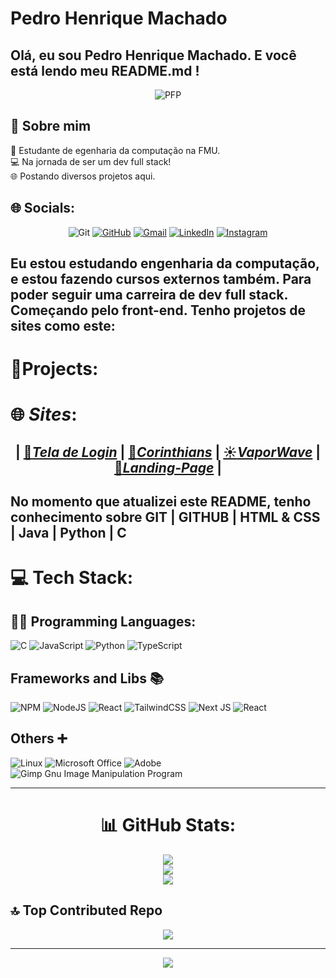 # **Pedro Henrique Machado**

## Olá, eu sou Pedro Henrique Machado. E você está lendo meu README.md !


<center>

![PFP](https://media.licdn.com/dms/image/v2/D4E03AQFKbaQ7HZ2mAA/profile-displayphoto-shrink_200_200/B4EZZGsi5_GYAY-/0/1744942805242?e=1752710400&v=beta&t=jP6enA1owPWI8iePzSNs8bAEdc80fgXpgcJsUdsDHko) </center>

## 👤 Sobre mim

📓 Estudante de egenharia da computação na FMU. <br>
💻 Na jornada de ser um dev full stack! <br>
🌐 Postando diversos projetos aqui. <br>

## 🌐 Socials:

<center>

![Git](https://img.shields.io/badge/GIT-E44C30?style=for-the-badge&logo=git&logoColor=white) [![GitHub](https://img.shields.io/badge/GitHub-100000?style=for-the-badge&logo=github&logoColor=white)](https://github.com/Pedrohmac07) [![Gmail](https://img.shields.io/badge/Gmail-333333?style=for-the-badge&logo=gmail&logoColor=red)](mailto:ph374011@gmail.com) [![LinkedIn](https://img.shields.io/badge/LinkedIn-0077B5?style=for-the-badge&logo=linkedin&logoColor=white)](https://www.linkedin.com/in/pedro-henrique-machado-99171334a) [![Instagram](https://img.shields.io/badge/-Instagram-%23E4405F?style=for-the-badge&logo=instagram&logoColor=white)](https://www.instagram.com/pedrohmachado0/)

</center>

## **Eu estou estudando engenharia da computação, e estou fazendo cursos externos também. Para poder seguir uma carreira de dev full stack. Começando pelo front-end. Tenho projetos de sites como este:**

# 📝**Projects**:
# 🌐 *Sites*:
## <center> | [🔐*Tela de Login*](https://pedrohmac07.github.io/Tela-De-Login/) | [🦅*Corinthians*](https://pedrohmac07.github.io/HTML_CSS/Projetos/SiteCorinthians/) | [☀️*VaporWave*](https://pedrohmac07.github.io/HTML_CSS/Projetos/VaporWave/) | [🎯*Landing-Page*](https://pedrohmac07.github.io/trilha-css-desafio-01/) |
</center>


## No momento que atualizei este README, tenho conhecimento sobre GIT | GITHUB | HTML & CSS | Java | Python | C


# 💻 Tech Stack:
## 👨‍💻 Programming Languages: 
![C](https://img.shields.io/badge/c-%2300599C.svg?style=for-the-badge&logo=c&logoColor=white) ![JavaScript](https://img.shields.io/badge/javascript-%23323330.svg?style=for-the-badge&logo=javascript&logoColor=%23F7DF1E) ![Python](https://img.shields.io/badge/python-3670A0?style=for-the-badge&logo=python&logoColor=ffdd54) ![TypeScript](https://img.shields.io/badge/typescript-%23007ACC.svg?style=for-the-badge&logo=typescript&logoColor=white)
## Frameworks and Libs 📚
![NPM](https://img.shields.io/badge/NPM-%23CB3837.svg?style=for-the-badge&logo=npm&logoColor=white) ![NodeJS](https://img.shields.io/badge/node.js-6DA55F?style=for-the-badge&logo=node.js&logoColor=white) ![React](https://img.shields.io/badge/react-%2320232a.svg?style=for-the-badge&logo=react&logoColor=%2361DAFB) ![TailwindCSS](https://img.shields.io/badge/tailwindcss-%2338B2AC.svg?style=for-the-badge&logo=tailwind-css&logoColor=white) ![Next JS](https://img.shields.io/badge/Next-black?style=for-the-badge&logo=next.js&logoColor=white) ![React](https://img.shields.io/badge/react-%2320232a.svg?style=for-the-badge&logo=react&logoColor=%2361DAFB)
## Others ➕
![Linux](https://img.shields.io/badge/Linux-FCC624?style=for-the-badge&logo=linux&logoColor=black)
![Microsoft Office](https://img.shields.io/badge/Microsoft_Office-D83B01?style=for-the-badge&logo=microsoft-office&logoColor=white)
![Adobe](https://img.shields.io/badge/adobe-%23FF0000.svg?style=for-the-badge&logo=adobe&logoColor=white)
![Gimp Gnu Image Manipulation Program](https://img.shields.io/badge/Gimp-657D8B?style=for-the-badge&logo=gimp&logoColor=FFFFFF)

---

<center>

# 📊 GitHub Stats:
![](https://github-readme-stats.vercel.app/api?username=Pedrohmac07&theme=neon-palenight&hide_border=false&include_all_commits=false&count_private=false)<br/>
![](https://nirzak-streak-stats.vercel.app/?user=Pedrohmac07&theme=neon-palenightt&hide_border=false)<br/>
![](https://github-readme-stats.vercel.app/api/top-langs/?username=Pedrohmac07&theme=neon-palenight&hide_border=false&include_all_commits=false&count_private=false&layout=compact)

</center>

## 🔝 Top Contributed Repo

<center>

![](https://github-contributor-stats.vercel.app/api?username=Pedrohmac07&limit=5&theme=neon-palenight&combine_all_yearly_contributions=true)

---
[![](https://visitcount.itsvg.in/api?id=Pedrohmac07&icon=5&color=2)](https://visitcount.itsvg.in)

</center>
